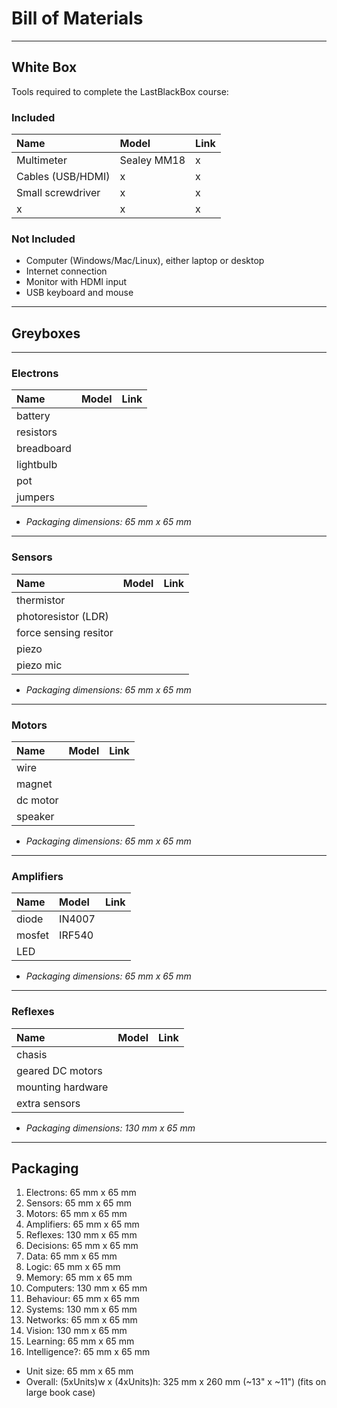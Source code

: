 # Bill of Materials

----

## White Box

Tools required to complete the LastBlackBox course:

### Included

|Name                   |Model                          |Link
|:----------------------|:------------------------------|:-------------------------
|Multimeter             |Sealey MM18                    |x
|Cables (USB/HDMI)      |x                              |x
|Small screwdriver      |x                              |x
|x                      |x                              |x

### Not Included

- Computer (Windows/Mac/Linux), either laptop or desktop
- Internet connection
- Monitor with HDMI input
- USB keyboard and mouse

----

## Greyboxes

----

### Electrons

|Name                   |Model                          |Link
|:----------------------|:------------------------------|:-------------------------
|battery
|resistors
|breadboard
|lightbulb
|pot
|jumpers

- *Packaging dimensions: 65 mm x 65 mm*

----

### Sensors

|Name                   |Model                          |Link
|:----------------------|:------------------------------|:-------------------------
|thermistor
|photoresistor (LDR)
|force sensing resitor
|piezo
|piezo mic

- *Packaging dimensions: 65 mm x 65 mm*

----

### Motors

|Name                   |Model                          |Link
|:----------------------|:------------------------------|:-------------------------
|wire
|magnet
|dc motor
|speaker

- *Packaging dimensions: 65 mm x 65 mm*

----

### Amplifiers

|Name                   |Model                          |Link
|:----------------------|:------------------------------|:-------------------------
|diode                  |IN4007
|mosfet                 |IRF540
|LED

- *Packaging dimensions: 65 mm x 65 mm*

----

### Reflexes

|Name                   |Model                          |Link
|:----------------------|:------------------------------|:-------------------------
|chasis                 |
|geared DC motors       |
|mounting hardware
|extra sensors

- *Packaging dimensions: 130 mm x 65 mm*

----

## Packaging

1. Electrons: 65 mm x 65 mm
2. Sensors: 65 mm x 65 mm
3. Motors: 65 mm x 65 mm
4. Amplifiers: 65 mm x 65 mm
5. Reflexes: 130 mm x 65 mm
6. Decisions: 65 mm x 65 mm
7. Data: 65 mm x 65 mm
8. Logic: 65 mm x 65 mm
9. Memory: 65 mm x 65 mm
10. Computers: 130 mm x 65 mm
11. Behaviour: 65 mm x 65 mm
12. Systems: 130 mm x 65 mm
13. Networks: 65 mm x 65 mm
14. Vision: 130 mm x 65 mm
15. Learning: 65 mm x 65 mm
16. Intelligence?: 65 mm x 65 mm

- Unit size: 65 mm x 65 mm
- Overall: (5xUnits)w x (4xUnits)h: 325 mm x 260 mm (~13" x ~11") (fits on large book case)
